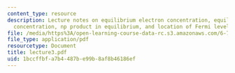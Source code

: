 ```yaml
---
content_type: resource
description: Lecture notes on equilibrium electron concentration, equilibrium hole
  concentration, np product in equilibrium, and location of Fermi level.
file: /media/https%3A/open-learning-course-data-rc.s3.amazonaws.com/6-720j-integrated-microelectronic-devices-spring-2007/1bccffbfa7b4487be99b8af8b46186ef_lecture3.pdf
file_type: application/pdf
resourcetype: Document
title: lecture3.pdf
uid: 1bccffbf-a7b4-487b-e99b-8af8b46186ef
---
```

